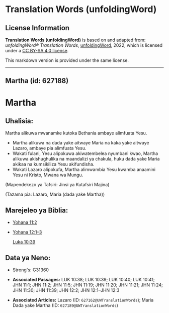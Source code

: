 # Translation Words (unfoldingWord)

## License Information

**Translation Words (unfoldingWord)** is based on and adapted from: _unfoldingWord® Translation Words_, [unfoldingWord](https://unfoldingword.org/utw), 2022, which is licensed under a [CC BY-SA 4.0 license](https://creativecommons.org/licenses/by-sa/4.0/legalcode.en).

This markdown version is provided under the same license.



--------------------------------

## Martha (id: 627188)

Martha
======

Uhalisia:
---------

Martha alikuwa mwanamke kutoka Bethania ambaye alimfuata Yesu.

* Martha alikuwa na dada yake aitwaye Maria na kaka yake aitwaye Lazaro, ambaye pia alimfuata Yesu.
* Wakati fulani, Yesu alipokuwa akiwatembelea nyumbani kwao, Martha alikuwa akishughulika na maandalizi ya chakula, huku dada yake Maria akikaa na kumsikiliza Yesu akifundisha.
* Wakati Lazaro alipokufa, Martha alimwambia Yesu kwamba anaamini Yesu ni Kristo, Mwana wa Mungu.

(Mapendekezo ya Tafsiri: Jinsi ya Kutafsiri Majina)

(Tazama pia: Lazaro, Maria (dada yake Martha))

Marejeleo ya Biblia:
--------------------

* [Yohana 11:2](https://ref.ly/John11:2)
* [Yohana 12:1–3](https://ref.ly/John12:1-John12:3)

    [Luka 10:39](https://ref.ly/Luke10:39)

Data ya Neno:
-------------

* Strong's: G31360

* **Associated Passages:** LUK 10:38; LUK 10:39; LUK 10:40; LUK 10:41; JHN 11:1; JHN 11:2; JHN 11:5; JHN 11:19; JHN 11:20; JHN 11:21; JHN 11:24; JHN 11:30; JHN 11:39; JHN 12:2; JHN 12:1–JHN 12:3
* **Associated Articles:** Lazaro (ID: `627162@UWTranslationWords`); Maria Dada yake Martha (ID: `627189@UWTranslationWords`)

